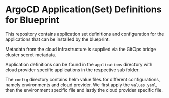 # ArgoCD Application(Set) Definitions for Blueprint

This repository contains application set definitions and configuration for 
the applications that can be installed by the blueprint.

Metadata from the cloud infrastructure is supplied via the GitOps bridge
cluster secret metadata.

Application definitions can be found in the ```applications``` directory with cloud 
provider specific applications in the respective sub folder.

The ```config``` directory contains helm value files for different configurations, 
namely environments and cloud provider. We first apply the ```values.yaml```, then the 
environment specific file and lastly the cloud provider specific file.
